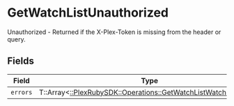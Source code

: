 # GetWatchListUnauthorized

Unauthorized - Returned if the X-Plex-Token is missing from the header or query.


## Fields

| Field                                                                                                                      | Type                                                                                                                       | Required                                                                                                                   | Description                                                                                                                |
| -------------------------------------------------------------------------------------------------------------------------- | -------------------------------------------------------------------------------------------------------------------------- | -------------------------------------------------------------------------------------------------------------------------- | -------------------------------------------------------------------------------------------------------------------------- |
| `errors`                                                                                                                   | T::Array<[::PlexRubySDK::Operations::GetWatchListWatchlistErrors](../../models/operations/getwatchlistwatchlisterrors.md)> | :heavy_minus_sign:                                                                                                         | N/A                                                                                                                        |